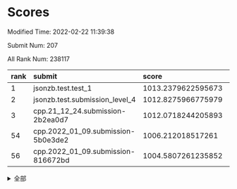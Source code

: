 # Scores

Modified Time: 2022-02-22 11:39:38

Submit Num: 207

All Rank Num: 238117

| rank |               submit               |       score        |       sigma        | pk_num |
| :--- | :--------------------------------- | :----------------- | :----------------- | :----- |
| 1    | jsonzb.test.test_1                 | 1013.2379622595673 | 0.8069795815980647 | 4605   |
| 2    | jsonzb.test.submission_level_4     | 1012.8275966775979 | 0.7912332801172315 | 4599   |
| 3    | cpp.21_12_24.submission-2b2ea0d7   | 1012.0718244205893 | 0.7931822960018596 | 4603   |
| 54   | cpp.2022_01_09.submission-5b0e3de2 | 1006.212018517261  | 0.727654255659478  | 4600   |
| 56   | cpp.2022_01_09.submission-816672bd | 1004.5807261235852 | 0.715475217460749  | 4601   |


<details>
<summary>全部</summary>

| rank |                 submit                 |       score        |       sigma        | pk_num |
| :--- | :------------------------------------- | :----------------- | :----------------- | :----- |
| 1    | jsonzb.test.test_1                     | 1013.2379622595673 | 0.8069795815980647 | 4605   |
| 2    | jsonzb.test.submission_level_4         | 1012.8275966775979 | 0.7912332801172315 | 4599   |
| 3    | cpp.21_12_24.submission-2b2ea0d7       | 1012.0718244205893 | 0.7931822960018596 | 4603   |
| 4    | gobigger.level_3.submission_level_3_30 | 1011.2641620207091 | 0.7893344256931847 | 4604   |
| 5    | gobigger.level_3.submission_level_3_32 | 1010.8650177687155 | 0.7613289969884617 | 4597   |
| 6    | gobigger.level_3.submission_level_3_11 | 1010.8177984664221 | 0.7627741830182688 | 4602   |
| 7    | gobigger.level_3.submission_level_3_34 | 1010.766525297023  | 0.7756668000265704 | 4596   |
| 8    | gobigger.level_3.submission_level_3_45 | 1010.6407170640764 | 0.7844790738227648 | 4599   |
| 9    | gobigger.level_3.submission_level_3_48 | 1010.6130163125825 | 0.7684705801806248 | 4597   |
| 10   | gobigger.level_3.submission_level_3_21 | 1010.5882410672517 | 0.746671690115787  | 4599   |
| 11   | gobigger.level_3.submission_level_3_15 | 1010.5841346423856 | 0.7613735127119626 | 4599   |
| 12   | gobigger.level_3.submission_level_3_1  | 1010.5579567579742 | 0.7672362849052037 | 4603   |
| 13   | gobigger.level_3.submission_level_3_28 | 1010.53576465078   | 0.781058219569923  | 4599   |
| 14   | gobigger.level_3.submission_level_3_8  | 1010.4288936387954 | 0.7571720596619054 | 4603   |
| 15   | gobigger.level_3.submission_level_3_37 | 1010.3861778564443 | 0.7575644179670047 | 4601   |
| 16   | gobigger.level_3.submission_level_3_17 | 1010.3756749069645 | 0.8132487728683999 | 4596   |
| 17   | gobigger.level_3.submission_level_3_35 | 1010.2985472359845 | 0.7650976513514757 | 4603   |
| 18   | gobigger.level_3.submission_level_3_38 | 1010.1906006181324 | 0.766357371597687  | 4600   |
| 19   | gobigger.level_3.submission_level_3_33 | 1010.1816778946418 | 0.7485657488881777 | 4602   |
| 20   | gobigger.level_3.submission_level_3_9  | 1010.1227314243191 | 0.7517260528774006 | 4602   |
| 21   | gobigger.level_3.submission_level_3_24 | 1010.0914202442375 | 0.7546196120535937 | 4598   |
| 22   | gobigger.level_3.submission_level_3_7  | 1010.0760931299935 | 0.7467141966796417 | 4607   |
| 23   | gobigger.level_3.submission_level_3_12 | 1010.0203511399515 | 0.7520370675139174 | 4601   |
| 24   | gobigger.level_3.submission_level_3_27 | 1010.0202179304104 | 0.7480216900213004 | 4600   |
| 25   | gobigger.level_3.submission_level_3_44 | 1009.9764501154801 | 0.7641704766597905 | 4603   |
| 26   | gobigger.level_3.submission_level_3_40 | 1009.9703497312672 | 0.7497319380528583 | 4604   |
| 27   | gobigger.level_3.submission_level_3_39 | 1009.959543605984  | 0.7756258456226331 | 4604   |
| 28   | gobigger.level_3.submission_level_3_20 | 1009.9482902404621 | 0.7283642481252988 | 4603   |
| 29   | gobigger.level_3.submission_level_3_6  | 1009.789217319082  | 0.7735701256633308 | 4602   |
| 30   | gobigger.level_3.submission_level_3_42 | 1009.7792494904398 | 0.7704979319279606 | 4601   |
| 31   | gobigger.level_3.submission_level_3_25 | 1009.765090405197  | 0.7528514499405328 | 4598   |
| 32   | gobigger.level_3.submission_level_3_31 | 1009.7628888293384 | 0.7751541859734414 | 4604   |
| 33   | gobigger.level_3.submission_level_3_29 | 1009.7443698873395 | 0.7552445728127283 | 4599   |
| 34   | gobigger.level_3.submission_level_3_49 | 1009.6617193173751 | 0.758277126743007  | 4601   |
| 35   | gobigger.level_3.submission_level_3_2  | 1009.6504972508412 | 0.7513625473033073 | 4594   |
| 36   | gobigger.level_3.submission_level_3_16 | 1009.5829787832608 | 0.7567222650141661 | 4603   |
| 37   | gobigger.level_3.submission_level_3_4  | 1009.5187230706624 | 0.7561323665249632 | 4602   |
| 38   | gobigger.level_3.submission_level_3_18 | 1009.4379805996915 | 0.7464105199833094 | 4596   |
| 39   | gobigger.level_3.submission_level_3_46 | 1009.3508503499235 | 0.7372229464618075 | 4603   |
| 40   | gobigger.level_3.submission_level_3_10 | 1009.3356405444415 | 0.7593549619959613 | 4602   |
| 41   | gobigger.level_3.submission_level_3_19 | 1009.2709284678122 | 0.7785043454047383 | 4604   |
| 42   | gobigger.level_3.submission_level_3_36 | 1009.2684284090483 | 0.7676230358377159 | 4601   |
| 43   | gobigger.level_3.submission_level_3_41 | 1009.2617116387222 | 0.7677330777085469 | 4600   |
| 44   | gobigger.level_3.submission_level_3_5  | 1009.0662933628055 | 0.7313558769786063 | 4600   |
| 45   | gobigger.level_3.submission_level_3_13 | 1008.9937775801567 | 0.7273086685209124 | 4602   |
| 46   | gobigger.level_3.submission_level_3_43 | 1008.9121827238134 | 0.752391538041221  | 4605   |
| 47   | gobigger.level_3.submission_level_3_3  | 1008.8829456918162 | 0.7789684459142601 | 4602   |
| 48   | gobigger.level_3.submission_level_3_22 | 1008.8721747509936 | 0.7496751972606752 | 4599   |
| 49   | gobigger.level_3.submission_level_3_14 | 1008.6998737715328 | 0.7419154392479267 | 4599   |
| 50   | gobigger.level_3.submission_level_3_47 | 1008.6993284436489 | 0.7318294669421808 | 4603   |
| 51   | gobigger.level_3.submission_level_3_23 | 1008.6900890504353 | 0.7470458413909327 | 4603   |
| 52   | gobigger.level_3.submission_level_3_0  | 1008.3563296509694 | 0.7651062183899983 | 4603   |
| 53   | gobigger.level_3.submission_level_3_26 | 1008.3400100811261 | 0.7461936815039484 | 4604   |
| 54   | cpp.2022_01_09.submission-5b0e3de2     | 1006.212018517261  | 0.727654255659478  | 4600   |
| 55   | gobigger.level_1.submission_level_1_14 | 1004.837375184828  | 0.7346950871424633 | 4606   |
| 56   | cpp.2022_01_09.submission-816672bd     | 1004.5807261235852 | 0.715475217460749  | 4601   |
| 57   | gobigger.level_1.submission_level_1_26 | 1004.4472277665442 | 0.7195728990949851 | 4603   |
| 58   | gobigger.level_1.submission_level_1_16 | 1004.1259279721662 | 0.7137826322720388 | 4601   |
| 59   | gobigger.level_1.submission_level_1_47 | 1004.1081450371471 | 0.7218842878945814 | 4604   |
| 60   | gobigger.level_1.submission_level_1_27 | 1004.0880131762916 | 0.7184230557661716 | 4603   |
| 61   | gobigger.level_1.submission_level_1_8  | 1004.0164819556071 | 0.7207516313983791 | 4600   |
| 62   | gobigger.level_1.submission_level_1_31 | 1003.9850570811492 | 0.7212704473320465 | 4598   |
| 63   | gobigger.level_1.submission_level_1_30 | 1003.9012319335417 | 0.7258685881941064 | 4605   |
| 64   | gobigger.level_1.submission_level_1_48 | 1003.8870068711253 | 0.7240903558864729 | 4603   |
| 65   | gobigger.level_1.submission_level_1_46 | 1003.8098504232817 | 0.7219009778717524 | 4600   |
| 66   | gobigger.level_1.submission_level_1_2  | 1003.8094853129517 | 0.7241095340042336 | 4598   |
| 67   | gobigger.level_1.submission_level_1_39 | 1003.7830338769904 | 0.7196005358350459 | 4600   |
| 68   | gobigger.level_1.submission_level_1_33 | 1003.7641827055293 | 0.7115252723678789 | 4601   |
| 69   | gobigger.level_1.submission_level_1_44 | 1003.7418507502065 | 0.7325859526771261 | 4601   |
| 70   | gobigger.level_1.submission_level_1_32 | 1003.7365229919968 | 0.7147667812282871 | 4598   |
| 71   | gobigger.level_1.submission_level_1_38 | 1003.6901605188569 | 0.7171525084165437 | 4604   |
| 72   | gobigger.level_1.submission_level_1_41 | 1003.6734957169419 | 0.7098397674073978 | 4602   |
| 73   | gobigger.level_1.submission_level_1_36 | 1003.6649447724745 | 0.7101324550419515 | 4597   |
| 74   | gobigger.level_1.submission_level_1_12 | 1003.614718520832  | 0.7183826374548518 | 4605   |
| 75   | gobigger.level_1.submission_level_1_18 | 1003.4703672268663 | 0.7192133204754656 | 4598   |
| 76   | gobigger.level_1.submission_level_1_9  | 1003.4599555119871 | 0.721068214490709  | 4602   |
| 77   | gobigger.level_1.submission_level_1_49 | 1003.4575022041307 | 0.7138225521307171 | 4603   |
| 78   | gobigger.level_1.submission_level_1_43 | 1003.4550887930153 | 0.708694820773565  | 4598   |
| 79   | gobigger.level_1.submission_level_1_4  | 1003.4349048926618 | 0.7260481925031134 | 4600   |
| 80   | gobigger.level_1.submission_level_1_35 | 1003.4266000476451 | 0.7126163328767865 | 4600   |
| 81   | gobigger.level_1.submission_level_1_37 | 1003.3892317735651 | 0.7127301697102728 | 4599   |
| 82   | gobigger.level_1.submission_level_1_22 | 1003.3319721446993 | 0.712619066885479  | 4597   |
| 83   | gobigger.level_1.submission_level_1_34 | 1003.3186949303073 | 0.7191014235269958 | 4594   |
| 84   | gobigger.level_1.submission_level_1_1  | 1003.2599771573824 | 0.7196788525489343 | 4604   |
| 85   | gobigger.level_1.submission_level_1_25 | 1003.2526996507753 | 0.713339616807191  | 4606   |
| 86   | gobigger.level_1.submission_level_1_24 | 1003.1337454157066 | 0.7266083869221521 | 4597   |
| 87   | gobigger.level_1.submission_level_1_21 | 1003.1141284614987 | 0.7182188573467734 | 4605   |
| 88   | gobigger.level_1.submission_level_1_0  | 1003.1133829992918 | 0.712884092583484  | 4605   |
| 89   | gobigger.level_1.submission_level_1_3  | 1003.1077849117612 | 0.7209973650573674 | 4603   |
| 90   | gobigger.level_1.submission_level_1_5  | 1002.9884558959322 | 0.7171016042316332 | 4603   |
| 91   | gobigger.level_1.submission_level_1_19 | 1002.9077194082469 | 0.7163800717872307 | 4600   |
| 92   | gobigger.level_1.submission_level_1_23 | 1002.8885150891927 | 0.7166449642054709 | 4598   |
| 93   | gobigger.level_1.submission_level_1_20 | 1002.8630607350254 | 0.7198330004367742 | 4601   |
| 94   | gobigger.level_1.submission_level_1_29 | 1002.7629273375637 | 0.7159319887680751 | 4598   |
| 95   | gobigger.level_1.submission_level_1_45 | 1002.7317278589315 | 0.7222504514368594 | 4601   |
| 96   | gobigger.level_1.submission_level_1_6  | 1002.7046122243711 | 0.7232618145322475 | 4598   |
| 97   | gobigger.level_1.submission_level_1_28 | 1002.7014216822671 | 0.7101798421260568 | 4606   |
| 98   | gobigger.level_1.submission_level_1_15 | 1002.6567832016864 | 0.7108049265641845 | 4603   |
| 99   | gobigger.level_1.submission_level_1_13 | 1002.565486618593  | 0.716115011563764  | 4601   |
| 100  | gobigger.level_1.submission_level_1_42 | 1002.4334550725052 | 0.7090380811676266 | 4601   |
| 101  | gobigger.level_1.submission_level_1_17 | 1002.3393144246861 | 0.7122928777371514 | 4603   |
| 102  | gobigger.level_1.submission_level_1_10 | 1002.2072649029761 | 0.711178514500861  | 4602   |
| 103  | gobigger.level_1.submission_level_1_40 | 1001.9954962487561 | 0.706963638977423  | 4598   |
| 104  | gobigger.level_1.submission_level_1_7  | 1001.7966583018929 | 0.709653509442173  | 4596   |
| 105  | gobigger.level_1.submission_level_1_11 | 1001.7697848899138 | 0.713686524955927  | 4601   |
| 106  | gobigger.random.submission_random_9    | 998.5398458408456  | 0.7046132332536618 | 4608   |
| 107  | gobigger.random.submission_random_27   | 997.5183401269309  | 0.6914199282461917 | 4598   |
| 108  | gobigger.random.submission_random_30   | 997.1669653983664  | 0.7029486020479807 | 4603   |
| 109  | gobigger.random.submission_random_3    | 996.835072869209   | 0.7135903394126989 | 4599   |
| 110  | gobigger.random.submission_random_38   | 996.6967141361116  | 0.7118750788170893 | 4600   |
| 111  | gobigger.random.submission_random_2    | 996.6342245200932  | 0.708390922085523  | 4602   |
| 112  | gobigger.random.submission_random_1    | 996.6169938546009  | 0.7174404019502549 | 4599   |
| 113  | gobigger.random.submission_random_36   | 996.5374996070291  | 0.7006653304884096 | 4602   |
| 114  | gobigger.random.submission_random_11   | 996.4862657209225  | 0.7160421655466526 | 4594   |
| 115  | gobigger.random.submission_random_19   | 996.4344877953914  | 0.708362650102996  | 4600   |
| 116  | gobigger.random.submission_random_12   | 996.3843467765329  | 0.7167115857594054 | 4603   |
| 117  | gobigger.random.submission_random_23   | 996.337375881202   | 0.7131796130683646 | 4601   |
| 118  | gobigger.random.submission_random_46   | 996.2949386696225  | 0.7032170533808079 | 4606   |
| 119  | gobigger.random.submission_random_24   | 996.2925838985186  | 0.720147088380254  | 4604   |
| 120  | gobigger.random.submission_random_18   | 996.2842942861887  | 0.7023525659844713 | 4600   |
| 121  | gobigger.random.submission_random_7    | 996.2046839409659  | 0.715228466200961  | 4603   |
| 122  | gobigger.random.submission_random_48   | 996.2026324863821  | 0.7159878459221315 | 4602   |
| 123  | gobigger.random.submission_random_15   | 996.179109065838   | 0.7028249305689811 | 4601   |
| 124  | gobigger.random.submission_random_42   | 996.1690797709941  | 0.7254196034305928 | 4602   |
| 125  | gobigger.random.submission_random_8    | 996.0712407640136  | 0.7012148294921722 | 4600   |
| 126  | gobigger.random.submission_random_22   | 995.9981280865971  | 0.7081524816826148 | 4606   |
| 127  | gobigger.random.submission_random_43   | 995.998127848032   | 0.7002333716890374 | 4604   |
| 128  | gobigger.random.submission_random_6    | 995.9961642941707  | 0.6988338496262075 | 4601   |
| 129  | gobigger.random.submission_random_17   | 995.978894450291   | 0.7137391505166845 | 4606   |
| 130  | gobigger.random.submission_random_14   | 995.9775450045007  | 0.7053982393340135 | 4601   |
| 131  | gobigger.random.submission_random_35   | 995.9677965942321  | 0.7092076385681788 | 4601   |
| 132  | gobigger.random.submission_random_31   | 995.9087359808407  | 0.7098307938010848 | 4599   |
| 133  | gobigger.random.submission_random_4    | 995.7865097298436  | 0.7123181879132211 | 4603   |
| 134  | gobigger.random.submission_random_5    | 995.772810856487   | 0.7159476579549029 | 4604   |
| 135  | gobigger.random.submission_random_21   | 995.7667467116421  | 0.7070683329094308 | 4604   |
| 136  | gobigger.random.submission_random_37   | 995.7382023144222  | 0.7163000656432892 | 4601   |
| 137  | gobigger.random.submission_random_47   | 995.7360202986774  | 0.7090763358360508 | 4604   |
| 138  | gobigger.random.submission_random_29   | 995.6923126930665  | 0.7145518076471252 | 4599   |
| 139  | gobigger.random.submission_random_0    | 995.6274602575156  | 0.7189448806595878 | 4600   |
| 140  | gobigger.random.submission_random_13   | 995.6225158521934  | 0.7125906919255246 | 4601   |
| 141  | gobigger.random.submission_random_16   | 995.5379623948223  | 0.7094781953631126 | 4601   |
| 142  | gobigger.random.submission_random_10   | 995.504656049144   | 0.7104737352370237 | 4602   |
| 143  | gobigger.random.submission_random_25   | 995.5004945436546  | 0.7132379915826436 | 4602   |
| 144  | gobigger.random.submission_random_39   | 995.3160056705319  | 0.7119007320428938 | 4602   |
| 145  | gobigger.random.submission_random_49   | 995.3086088117484  | 0.7145736099752672 | 4599   |
| 146  | gobigger.random.submission_random_41   | 995.2798017430905  | 0.7112158214327786 | 4601   |
| 147  | gobigger.random.submission_random_34   | 995.2692760742121  | 0.716001545887266  | 4604   |
| 148  | gobigger.random.submission_random_32   | 995.2409486481755  | 0.7082020107710401 | 4595   |
| 149  | gobigger.random.submission_random_33   | 995.1853055357784  | 0.7112466593582466 | 4602   |
| 150  | gobigger.random.submission_random_28   | 995.1619893501213  | 0.7082362118123321 | 4603   |
| 151  | gobigger.random.submission_random_45   | 994.9475992001645  | 0.7237671299431184 | 4603   |
| 152  | gobigger.random.submission_random_44   | 994.8827679969263  | 0.7106595455910858 | 4604   |
| 153  | gobigger.random.submission_random_40   | 994.8451160029705  | 0.7109176764705096 | 4599   |
| 154  | gobigger.random.submission_random_26   | 994.8415905721636  | 0.7158271453220394 | 4602   |
| 155  | gobigger.random.submission_random_20   | 994.58886808007    | 0.7171229789074768 | 4603   |
| 156  | gobigger.level_2.submission_level_2_0  | 994.2387907734584  | 0.7401048253870811 | 4598   |
| 157  | gobigger.level_2.submission_level_2_4  | 994.0993607604255  | 0.7278593086245725 | 4601   |
| 158  | gobigger.level_2.submission_level_2_23 | 993.92691525958    | 0.7328053860627074 | 4598   |
| 159  | gobigger.level_2.submission_level_2_19 | 993.5711350925843  | 0.7282348563693837 | 4599   |
| 160  | gobigger.level_2.submission_level_2_43 | 993.526111232567   | 0.727444657355547  | 4598   |
| 161  | gobigger.level_2.submission_level_2_29 | 993.3117385097796  | 0.740049437729144  | 4598   |
| 162  | gobigger.level_2.submission_level_2_6  | 992.9604392188871  | 0.7434959701115472 | 4606   |
| 163  | gobigger.level_2.submission_level_2_7  | 992.8634190987874  | 0.7226949627825302 | 4595   |
| 164  | gobigger.level_2.submission_level_2_18 | 992.8630669241522  | 0.7384708911286926 | 4602   |
| 165  | gobigger.level_2.submission_level_2_30 | 992.83397481201    | 0.7414066362469357 | 4607   |
| 166  | gobigger.level_2.submission_level_2_41 | 992.7731287453277  | 0.7426756780423487 | 4601   |
| 167  | gobigger.level_2.submission_level_2_31 | 992.7719488701393  | 0.7260279068426891 | 4603   |
| 168  | gobigger.level_2.submission_level_2_11 | 992.7581650591114  | 0.7355739816612884 | 4605   |
| 169  | gobigger.level_2.submission_level_2_24 | 992.7340258156242  | 0.7478581558178351 | 4605   |
| 170  | gobigger.level_2.submission_level_2_13 | 992.6811616592131  | 0.7475898676750558 | 4603   |
| 171  | gobigger.level_2.submission_level_2_10 | 992.6557097032237  | 0.7462169262353376 | 4602   |
| 172  | gobigger.level_2.submission_level_2_36 | 992.6146405006178  | 0.7389290194062486 | 4600   |
| 173  | gobigger.level_2.submission_level_2_1  | 992.6112422520804  | 0.7298394067894177 | 4602   |
| 174  | gobigger.level_2.submission_level_2_20 | 992.5218211829848  | 0.7447008754719106 | 4597   |
| 175  | gobigger.level_2.submission_level_2_32 | 992.4885058002739  | 0.7493004318739158 | 4596   |
| 176  | gobigger.level_2.submission_level_2_39 | 992.4044814380136  | 0.7467822710197881 | 4600   |
| 177  | gobigger.level_2.submission_level_2_15 | 992.3733982162271  | 0.752270354223816  | 4605   |
| 178  | gobigger.level_2.submission_level_2_47 | 992.3518426980002  | 0.7185773090624544 | 4601   |
| 179  | gobigger.level_2.submission_level_2_5  | 992.3299966018138  | 0.7257228176765652 | 4603   |
| 180  | gobigger.level_2.submission_level_2_42 | 992.315065276155   | 0.7480042363601415 | 4599   |
| 181  | gobigger.level_2.submission_level_2_48 | 992.1870387379784  | 0.7446737708258466 | 4599   |
| 182  | gobigger.level_2.submission_level_2_22 | 992.1270382361461  | 0.7552115646901288 | 4603   |
| 183  | gobigger.level_2.submission_level_2_3  | 992.10107416908    | 0.7509474739065731 | 4606   |
| 184  | gobigger.level_2.submission_level_2_34 | 992.0847093522073  | 0.7291530556240952 | 4603   |
| 185  | gobigger.level_2.submission_level_2_16 | 992.0336461179703  | 0.7423457283532052 | 4604   |
| 186  | gobigger.level_2.submission_level_2_9  | 991.9394537003566  | 0.7533547061323618 | 4598   |
| 187  | gobigger.level_2.submission_level_2_35 | 991.9297969278064  | 0.7522683711719611 | 4599   |
| 188  | gobigger.level_2.submission_level_2_21 | 991.9282878001221  | 0.7361108123065406 | 4606   |
| 189  | gobigger.level_2.submission_level_2_38 | 991.8959940089678  | 0.7557618793648708 | 4601   |
| 190  | gobigger.level_2.submission_level_2_37 | 991.8889297445315  | 0.7542529434395395 | 4604   |
| 191  | gobigger.level_2.submission_level_2_17 | 991.8455026513527  | 0.7399645563439403 | 4599   |
| 192  | gobigger.level_2.submission_level_2_33 | 991.8162046426788  | 0.7597669273345078 | 4597   |
| 193  | gobigger.level_2.submission_level_2_12 | 991.56542537906    | 0.7622553355865509 | 4608   |
| 194  | gobigger.level_2.submission_level_2_45 | 991.5147410158214  | 0.7414320965423983 | 4601   |
| 195  | gobigger.level_2.submission_level_2_2  | 991.5001251797091  | 0.752704333910066  | 4602   |
| 196  | gobigger.level_2.submission_level_2_49 | 991.4403826052065  | 0.7339559376397441 | 4604   |
| 197  | gobigger.level_2.submission_level_2_14 | 991.4390974428643  | 0.7761763830774846 | 4603   |
| 198  | gobigger.level_2.submission_level_2_40 | 991.2949173877854  | 0.7696650307285348 | 4603   |
| 199  | gobigger.level_2.submission_level_2_27 | 991.0811357667534  | 0.7560981211286866 | 4605   |
| 200  | gobigger.level_2.submission_level_2_26 | 990.944118060681   | 0.7407255960435148 | 4600   |
| 201  | gobigger.level_2.submission_level_2_44 | 990.8965371566505  | 0.7670830640226215 | 4602   |
| 202  | gobigger.level_2.submission_level_2_46 | 990.8378030348434  | 0.7657068889101856 | 4604   |
| 203  | gobigger.level_2.submission_level_2_8  | 990.7616658039373  | 0.7527038302841389 | 4605   |
| 204  | gobigger.level_2.submission_level_2_28 | 990.6816776558746  | 0.7680922758640268 | 4596   |
| 205  | gobigger.level_2.submission_level_2_25 | 990.5545834813222  | 0.7569747228503104 | 4599   |
| 206  | gobigger.none.submission_none_0        | 979.7159642466266  | 1.1637502280141174 | 4602   |
| 207  | gobigger.none.submission_none_1        | 976.9043178716898  | 1.3747778378067688 | 4601   |

</details>